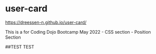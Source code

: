# user-card

https://dreessen-n.github.io/user-card/

This is a for Coding Dojo Bootcamp May 2022 - CSS section - Position Section 

##TEST TEST
